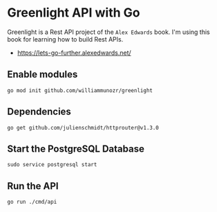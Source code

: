 # Greenlight API with Go

Greenlight is a Rest API project of the `Alex Edwards` book. I'm using this book for learning how to build Rest APIs. 

- https://lets-go-further.alexedwards.net/

## Enable modules

```
go mod init github.com/williammunozr/greenlight
```

## Dependencies

```
go get github.com/julienschmidt/httprouter@v1.3.0
```

## Start the PostgreSQL Database

```
sudo service postgresql start
```

## Run the API

```
go run ./cmd/api
```